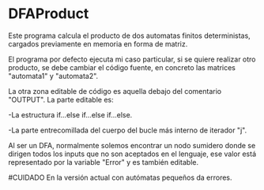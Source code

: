 # DFAProduct
Este programa calcula el producto de dos automatas finitos deterministas, cargados previamente
en memoria en forma de matriz. 

El programa por defecto ejecuta mi caso particular, si se quiere realizar otro producto, se debe cambiar
el código fuente, en concreto las matrices "automata1" y "automata2".

La otra zona editable de código es aquella debajo del comentario "OUTPUT". La parte editable es:
 
 -La estructura if...else if...else if...else.
 
 -La parte entrecomillada del cuerpo del bucle más interno de iterador "j".
  
Al ser un DFA, normalmente solemos encontrar un nodo sumidero donde se dirigen todos los inputs que no son aceptados
en el lenguaje, ese valor está representado por la variable "Error" y es también editable.

#CUIDADO
En la versión actual con autómatas pequeños da errores.
